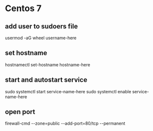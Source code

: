 # Centos 7

## add user to sudoers file
usermod -aG wheel username-here
## set hostname
hostnamectl set-hostname hostname-here
## start and autostart service
sudo systemctl start service-name-here
sudo systemctl enable service-name-here
## open port
firewall-cmd --zone=public --add-port=80/tcp --permanent
